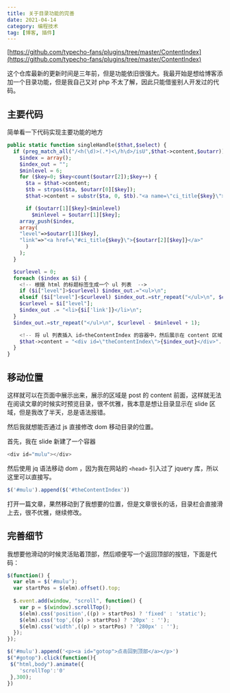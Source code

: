 ```yaml
---
title: 关于目录功能的完善
date: 2021-04-14
category: 编程技术
tag: [博客, 插件]
---
```


[https://github.com/typecho-fans/plugins/tree/master/ContentIndex](https://github.com/typecho-fans/plugins/tree/master/ContentIndex)

这个仓库最新的更新时间是三年前，但是功能依旧很强大。我最开始是想给博客添加一个目录功能，但是我自己又对 php 不太了解，因此只能借鉴别人开发过的代码。

## 主要代码 

简单看一下代码实现主要功能的地方
```php
public static function singleHandle($that,$select) {
  if (preg_match_all("/<h(\d)>(.*)<\/h\d>/isU",$that->content,$outarr)) {
    $index = array();
    $index_out = "";
    $minlevel = 6;
    for ($key=0; $key<count($outarr[2]);$key++) {
      $ta = $that->content;
      $tb = strpos($ta, $outarr[0][$key]);
      $that->content = substr($ta, 0, $tb)."<a name=\"ci_title{$key}\"></a>".substr($ta, $tb);

      if ($outarr[1][$key]<$minlevel) 
        $minlevel = $outarr[1][$key];
 	array_push($index,
	array(
	"level"=>$outarr[1][$key],
	"link"=>"<a href=\"#ci_title{$key}\">{$outarr[2][$key]}</a>"
      )
    );
  }

  $curlevel = 0;
  foreach ($index as $i) {
    <!-- 根据 html 的标题标签生成一个 ul 列表  -->
    if ($i["level"]>$curlevel) $index_out.="<ul>\n";
    elseif ($i["level"]<$curlevel) $index_out.=str_repeat("</ul>\n", $curlevel-$i["level"]);
    $curlevel = $i["level"];
    $index_out .= "<li>{$i['link']}</li>\n";
  }
  $index_out.=str_repeat("</ul>\n", $curlevel - $minlevel + 1);

    <!-- 将 ul 列表插入 id=theContentIndex 的容器中，然后展示在 content 区域 -->
    $that->content = "<div id=\"theContentIndex\">{$index_out}</div>". $that->content;
  }
}
```

## 移动位置

这样就可以在页面中展示出来，展示的区域是 post 的 content 前面，这样就无法在阅读文章的时候实时预览目录，很不优雅，我本意是想让目录显示在 slide 区域，但是我改了半天，总是语法报错。

然后我就想能否通过 js 直接修改 dom 移动目录的位置。

首先，我在 slide 新建了一个容器

```php
<div id="mulu"></div>
```
然后使用 jq 语法移动 dom ，因为我在网站的 `<head>` 引入过了 jquery 库，所以这里可以直接写。

```js
$('#mulu').append($('#theContentIndex'))
```

打开一篇文章，果然移动到了我想要的位置，但是文章很长的话，目录栏会直接滑上去，很不优雅，继续修改。

## 完善细节

我想要他滑动的时候灵活贴着顶部，然后顺便写一个返回顶部的按钮，下面是代码：

```js
$(function() { 
  var elm = $('#mulu'); 
  var startPos = $(elm).offset().top; 
  
  $.event.add(window, "scroll", function() { 
    var p = $(window).scrollTop(); 
    $(elm).css('position',((p) > startPos) ? 'fixed' : 'static'); 
    $(elm).css('top',((p) > startPos) ? '20px' : ''); 
    $(elm).css('width',((p) > startPos) ? '280px' : ''); 
  }); 
}); 

$('#mulu').append('<p><a id="gotop">点击回到顶部</a></p>')
$("#gotop").click(function(){
 $("html,body").animate({
    'scrollTop':'0'
 },300);
})
```
